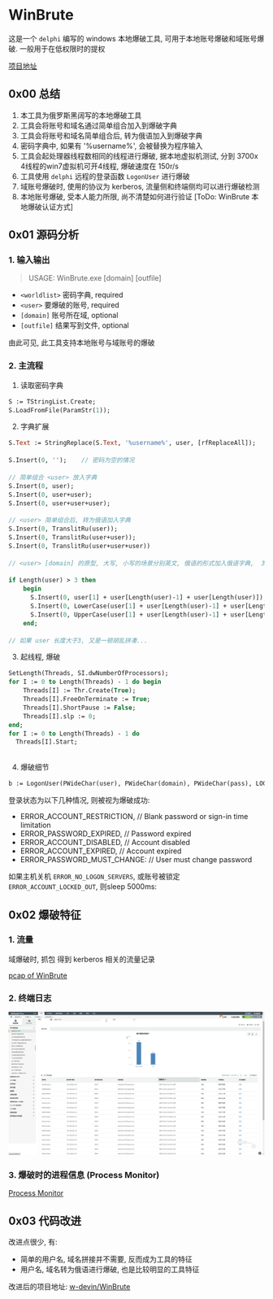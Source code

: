 # WinBrute

这是一个 `delphi` 编写的 windows 本地爆破工具, 可用于本地账号爆破和域账号爆破. 一般用于在低权限时的提权

[项目地址](https://github.com/stascorp/WinBrute)

## 0x00 总结

1. 本工具为俄罗斯黑阔写的本地爆破工具
2. 工具会将账号和域名通过简单组合加入到爆破字典
3. 工具会将账号和域名简单组合后, 转为俄语加入到爆破字典
4. 密码字典中, 如果有 '%username%', 会被替换为程序输入 <user>
4. 工具会起处理器线程数相同的线程进行爆破, 据本地虚拟机测试, 分到 3700x 4线程的win7虚拟机可开4线程, 爆破速度在 150r/s
5. 工具使用 `delphi` 远程的登录函数 `LogonUser` 进行爆破
5. 域账号爆破时, 使用的协议为 kerberos, 流量侧和终端侧均可以进行爆破检测
6. 本地账号爆破, 受本人能力所限, 尚不清楚如何进行验证 [ToDo: WinBrute 本地爆破认证方式]

## 0x01 源码分析

### 1. 输入输出

> USAGE: WinBrute.exe <wordlist> <user> [domain] [outfile]

- `<worldlist>` 密码字典, required
- `<user>` 要爆破的账号, required
- `[domain]` 账号所在域, optional
- `[outfile]` 结果写到文件, optional

由此可见, 此工具支持本地账号与域账号的爆破

### 2. 主流程

1. 读取密码字典

```pascal
S := TStringList.Create;
S.LoadFromFile(ParamStr(1));
```

2. 字典扩展

```pascal
S.Text := StringReplace(S.Text, '%username%', user, [rfReplaceAll]);    // 将密码字典中的 %username% 替换为调用时输入的 <user>

S.Insert(0, '');    // 密码为空的情况

// 简单组合 <user> 放入字典
S.Insert(0, user);
S.Insert(0, user+user);
S.Insert(0, user+user+user);

// <user> 简单组合后, 转为俄语加入字典
S.Insert(0, TranslitRu(user));
S.Insert(0, TranslitRu(user+user));
S.Insert(0, TranslitRu(user+user+user))

// <user> [domain] 的原型, 大写, 小写的场景分别英文, 俄语的形式加入俄语字典,  36

if Length(user) > 3 then
    begin
      S.Insert(0, user[1] + user[Length(user)-1] + user[Length(user)]);
      S.Insert(0, LowerCase(user[1] + user[Length(user)-1] + user[Length(user)]));
      S.Insert(0, UpperCase(user[1] + user[Length(user)-1] + user[Length(user)]));
    end;
    
// 如果 user 长度大于3, 又是一顿胡乱拼凑...
```

3. 起线程, 爆破

```pascal
SetLength(Threads, SI.dwNumberOfProcessors);
for I := 0 to Length(Threads) - 1 do begin
    Threads[I] := Thr.Create(True);
    Threads[I].FreeOnTerminate := True;
    Threads[I].ShortPause := False;
    Threads[I].slp := 0;
end;
for I := 0 to Length(Threads) - 1 do
  Threads[I].Start;
  
```

4. 爆破细节

```pascal
b := LogonUser(PWideChar(user), PWideChar(domain), PWideChar(pass), LOGON32_LOGON_NETWORK, LOGON32_PROVIDER_DEFAULT, hToken)
```

登录状态为以下几种情况, 则被视为爆破成功:

- ERROR_ACCOUNT_RESTRICTION, // Blank password or sign-in time limitation
- ERROR_PASSWORD_EXPIRED, // Password expired
- ERROR_ACCOUNT_DISABLED, // Account disabled
- ERROR_ACCOUNT_EXPIRED, // Account expired
- ERROR_PASSWORD_MUST_CHANGE: // User must change password

如果主机关机 `ERROR_NO_LOGON_SERVERS`, 或账号被锁定 `ERROR_ACCOUNT_LOCKED_OUT`, 则sleep 5000ms:

## 0x02 爆破特征

### 1. 流量

域爆破时, 抓包 得到 kerberos 相关的流量记录

[pcap of WinBrute](assets/WinBrute/winbrute_kerb.pcap)


### 2. 终端日志

![AD Audit Plus](assets/WinBrute/AD_Audit_Plus.png)


### 3. 爆破时的进程信息 (Process Monitor)

[Process Monitor](assets/WinBrute/WinBrute.PML)

## 0x03 代码改进

改进点很少, 有:

- 简单的用户名, 域名拼接并不需要, 反而成为工具的特征
- 用户名, 域名转为俄语进行爆破, 也是比较明显的工具特征

改进后的项目地址: [w-devin/WinBrute](https://github.com/w-devin/WinBrute)
